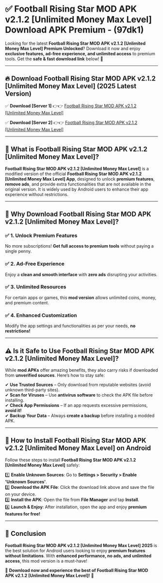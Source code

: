 
# ✅ Football Rising Star MOD APK v2.1.2 [Unlimited Money Max Level] Download APK Premium -  (97dk1) 

Looking for the latest **Football Rising Star MOD APK v2.1.2 [Unlimited Money Max Level] Premium Unlocked**? Download it now and enjoy **exclusive features, ad-free experience, and unlimited access** to premium tools. Get the **safe & fast download link** below! 🚀

---

## 🔥 Download Football Rising Star MOD APK v2.1.2 [Unlimited Money Max Level] (2025 Latest Version)

✅ **Download [Server 1]** 👉👉 [Football Rising Star MOD APK v2.1.2 [Unlimited Money Max Level] ](https://apkcomod.com?title=Football_Rising_Star_MOD_APK_v2.1.2_[Unlimited_Money_Max_Level])  

✅ **Download [Server 2]** 👉👉 [Football Rising Star MOD APK v2.1.2 [Unlimited Money Max Level] ](https://apkcomod.com?title=Football_Rising_Star_MOD_APK_v2.1.2_[Unlimited_Money_Max_Level])  


---

## 📌 What is Football Rising Star MOD APK v2.1.2 [Unlimited Money Max Level]?

**Football Rising Star MOD APK v2.1.2 [Unlimited Money Max Level]** is a modified version of the official **Football Rising Star MOD APK v2.1.2 [Unlimited Money Max Level] App**, designed to unlock **premium features**, **remove ads**, and provide extra functionalities that are not available in the original version. It is widely used by Android users to enhance their app experience without restrictions.

---

## 🌟 Why Download Football Rising Star MOD APK v2.1.2 [Unlimited Money Max Level]?

### ✅ 1. Unlock Premium Features
No more subscriptions! **Get full access to premium tools** without paying a single penny.

### ✅ 2. Ad-Free Experience
Enjoy a **clean and smooth interface** with **zero ads** disrupting your activities.

### ✅ 3. Unlimited Resources
For certain apps or games, this **mod version** allows unlimited coins, money, and premium content.

### ✅ 4. Enhanced Customization
Modify the app settings and functionalities as per your needs, **no restrictions!**

---

## ⚠️ Is it Safe to Use Football Rising Star MOD APK v2.1.2 [Unlimited Money Max Level]?

While **mod APKs** offer amazing benefits, they also carry risks if downloaded from **unverified sources**. Here’s how to stay safe:

✔ **Use Trusted Sources** – Only download from reputable websites (avoid unknown third-party sites).  
✔ **Scan for Viruses** – Use **antivirus software** to check the APK file before installing.  
✔ **Check App Permissions** – If an app requests excessive permissions, **avoid it!**  
✔ **Backup Your Data** – Always **create a backup** before installing a modded APK.

---

## 📲 How to Install Football Rising Star MOD APK v2.1.2 [Unlimited Money Max Level] on Android

Follow these steps to install **Football Rising Star MOD APK v2.1.2 [Unlimited Money Max Level]** safely:

1️⃣ **Enable Unknown Sources**: Go to **Settings > Security > Enable 'Unknown Sources'**.  
2️⃣ **Download the APK File**: Click the download link above and save the file on your device.  
3️⃣ **Install the APK**: Open the file from **File Manager** and tap **Install**.  
4️⃣ **Launch & Enjoy**: After installation, open the app and enjoy **premium features for free!**

---

## 🚀 Conclusion

**Football Rising Star MOD APK v2.1.2 [Unlimited Money Max Level] 2025** is the best solution for Android users looking to enjoy **premium features without limitations**. With **enhanced performance, no ads, and unlimited access**, this mod version is a must-have!

🔻 **Download now and experience the best of Football Rising Star MOD APK v2.1.2 [Unlimited Money Max Level]!** 🔻


